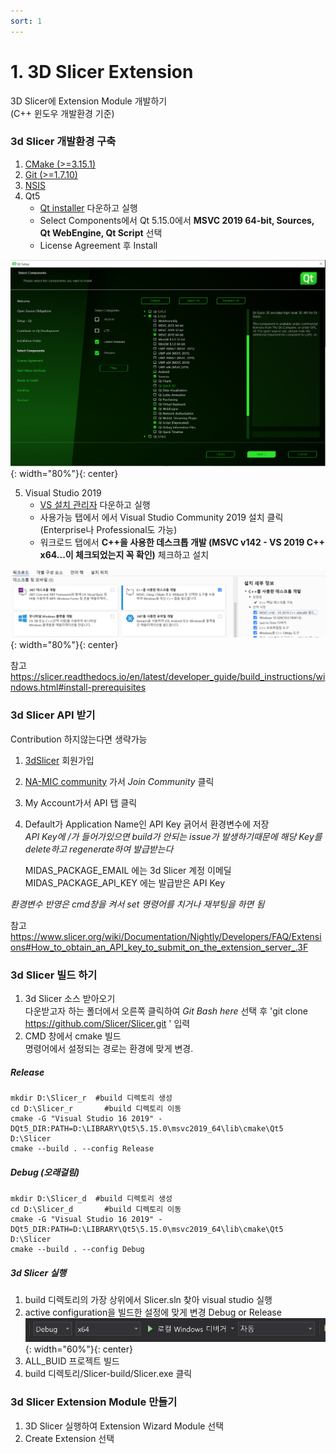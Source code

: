 ```yaml
---
sort: 1
---
```


# 1. 3D Slicer Extension  

3D Slicer에 Extension Module 개발하기  
(C++ 윈도우 개발환경 기준)    

### 3d Slicer 개발환경 구축  

 1. [CMake (>=3.15.1)](https://cmake.org/download/)  
 2. [Git (>=1.7.10)](https://git-scm.com/download/win)  
 3. [NSIS](https://nsis.sourceforge.io/Download)  
 4. Qt5
    - [Qt installer](https://www.qt.io/download-qt-installer) 다운하고 실행  
    - Select Components에서 Qt 5.15.0에서 __MSVC 2019 64-bit, Sources, Qt WebEngine, Qt Script__ 선택  
    - License Agreement 후 Install  
	
![Qt5_15](/assets/images/tab_develope/3DSlicer/file1/Qt5_15.PNG){: width="80%"}{: center}
	
 5. Visual Studio 2019
    - [VS 설치 관리자](https://visualstudio.microsoft.com/ko/downloads/) 다운하고 실행
    - 사용가능 탭에서 에서 Visual Studio Community 2019 설치 클릭 (Enterprise나 Professional도 가능)  
    - 워크로드 탭에서 __C++을 사용한 데스크톱 개발 (MSVC v142 - VS 2019 C++ x64...이 체크되었는지 꼭 확인)__ 체크하고 설치  

![vs2019](/assets/images/tab_develope/3DSlicer/file1/vs2019.PNG){: width="80%"}{: center}  
    
참고 https://slicer.readthedocs.io/en/latest/developer_guide/build_instructions/windows.html#install-prerequisites      
 
### 3d Slicer API 받기  
Contribution 하지않는다면 생략가능    
  
1. [3dSlicer](http://slicer.kitware.com) 회원가입  
2. [NA-MIC community](https://slicer.kitware.com/midas3/community/23) 가서 _Join Community_ 클릭
3. My Account가서 API 탭 클릭
4. Default가 Application Name인 API Key 긁어서 환경변수에 저장  
   _API Key에 /가 들어가있으면 build가 안되는 issue가 발생하기때문에 해당 Key를 delete하고 regenerate하여 발급받는다_
   
   MIDAS_PACKAGE_EMAIL 에는 3d Slicer 계정 이메딜
   MIDAS_PACKAGE_API_KEY 에는 발급받은 API Key  
   
  _환경변수 반영은 cmd창을 켜서 set 명령어를 치거나 재부팅을 하면 됨_

참고 https://www.slicer.org/wiki/Documentation/Nightly/Developers/FAQ/Extensions#How_to_obtain_an_API_key_to_submit_on_the_extension_server_.3F  

### 3d Slicer 빌드 하기  

1. 3d Slicer 소스 받아오기  
  다운받고자 하는 폴더에서 오른쪽 클릭하여 _Git Bash here_ 선택 후
  \'git clone https://github.com/Slicer/Slicer.git \' 입력  
2. CMD 창에서 cmake 빌드  
   명령어에서 설정되는 경로는 환경에 맞게 변경.  
   
##### Release
```
mkdir D:\Slicer_r  #build 디렉토리 생성
cd D:\Slicer_r       #build 디렉토리 이동
cmake -G "Visual Studio 16 2019" -DQt5_DIR:PATH=D:\LIBRARY\Qt5\5.15.0\msvc2019_64\lib\cmake\Qt5 D:\Slicer
cmake --build . --config Release
``` 
##### Debug (오래걸림)
```
mkdir D:\Slicer_d  #build 디렉토리 생성
cd D:\Slicer_d       #build 디렉토리 이동
cmake -G "Visual Studio 16 2019" -DQt5_DIR:PATH=D:\LIBRARY\Qt5\5.15.0\msvc2019_64\lib\cmake\Qt5 D:\Slicer
cmake --build . --config Debug  
``` 

##### 3d Slicer 실행  

1. build 디렉토리의 가장 상위에서 Slicer.sln 찾아 visual studio 실행
2. active configuration을 빌드한 설정에 맞게 변경 Debug or Release
![active_build](/assets/images/tab_develope/3DSlicer/file1/active_build.PNG){: width="60%"}{: center}  
3. ALL_BUID 프로젝트 빌드
4. build 디렉토리/Slicer-build/Slicer.exe 클릭  

### 3d Slicer Extension Module 만들기  
1. 3D Slicer 실행하여 Extension Wizard Module 선택 
2. Create Extension 선택
